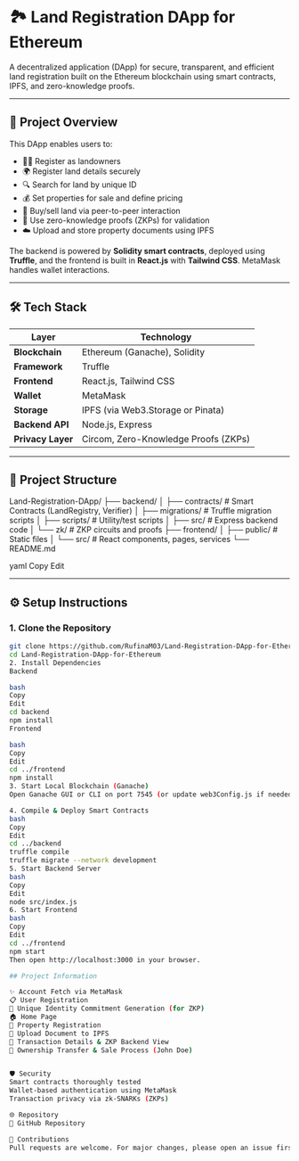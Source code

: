 # 🏞️ Land Registration DApp for Ethereum

A decentralized application (DApp) for secure, transparent, and efficient land registration built on the Ethereum blockchain using smart contracts, IPFS, and zero-knowledge proofs.

---

## 🚀 Project Overview

This DApp enables users to:

- 🧑‍🌾 Register as landowners
- 🌍 Register land details securely
- 🔍 Search for land by unique ID
- 💰 Set properties for sale and define pricing
- 🤝 Buy/sell land via peer-to-peer interaction
- 🔐 Use zero-knowledge proofs (ZKPs) for validation
- ☁️ Upload and store property documents using IPFS

The backend is powered by **Solidity smart contracts**, deployed using **Truffle**, and the frontend is built in **React.js** with **Tailwind CSS**. MetaMask handles wallet interactions.

---

## 🛠 Tech Stack

| Layer            | Technology                            |
|------------------|----------------------------------------|
| **Blockchain**   | Ethereum (Ganache), Solidity           |
| **Framework**    | Truffle                                |
| **Frontend**     | React.js, Tailwind CSS                 |
| **Wallet**       | MetaMask                               |
| **Storage**      | IPFS (via Web3.Storage or Pinata)      |
| **Backend API**  | Node.js, Express                       |
| **Privacy Layer**| Circom, Zero-Knowledge Proofs (ZKPs)   |

---

## 📁 Project Structure

Land-Registration-DApp/
├── backend/
│ ├── contracts/ # Smart Contracts (LandRegistry, Verifier)
│ ├── migrations/ # Truffle migration scripts
│ ├── scripts/ # Utility/test scripts
│ ├── src/ # Express backend code
│ └── zk/ # ZKP circuits and proofs
├── frontend/
│ ├── public/ # Static files
│ └── src/ # React components, pages, services
└── README.md

yaml
Copy
Edit

---

## ⚙️ Setup Instructions

### 1. Clone the Repository

```bash
git clone https://github.com/RufinaM03/Land-Registration-DApp-for-Ethereum.git
cd Land-Registration-DApp-for-Ethereum
2. Install Dependencies
Backend

bash
Copy
Edit
cd backend
npm install
Frontend

bash
Copy
Edit
cd ../frontend
npm install
3. Start Local Blockchain (Ganache)
Open Ganache GUI or CLI on port 7545 (or update web3Config.js if needed)

4. Compile & Deploy Smart Contracts
bash
Copy
Edit
cd ../backend
truffle compile
truffle migrate --network development
5. Start Backend Server
bash
Copy
Edit
node src/index.js
6. Start Frontend
bash
Copy
Edit
cd ../frontend
npm start
Then open http://localhost:3000 in your browser.

## Project Information

✨ Account Fetch via MetaMask
📋 User Registration
🔐 Unique Identity Commitment Generation (for ZKP)
🏠 Home Page
📑 Property Registration
📁 Upload Document to IPFS
🔎 Transaction Details & ZKP Backend View
💸 Ownership Transfer & Sale Process (John Doe)


🛡️ Security
Smart contracts thoroughly tested
Wallet-based authentication using MetaMask
Transaction privacy via zk-SNARKs (ZKPs)

🌐 Repository
🔗 GitHub Repository

🤝 Contributions
Pull requests are welcome. For major changes, please open an issue first to discuss your ideas.











